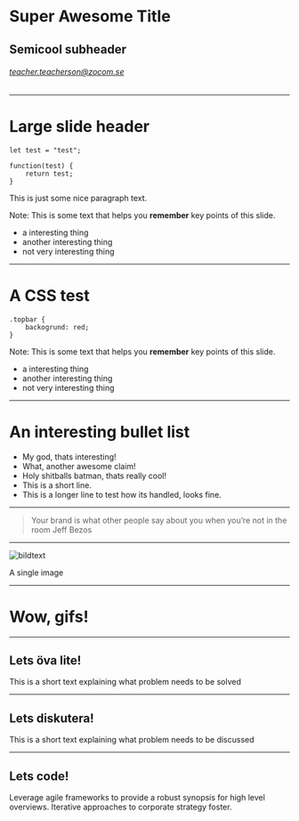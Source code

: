 <!-- .slide: class="intro" -->

# Super Awesome Title
## Semicool subheader
###### teacher.teacherson@zocom.se

---
<!-- .slide: class="basic lightgrey" -->
# Large slide header

```js[1|3,5|4]
let test = "test";

function(test) {
    return test;
}
```

This is just some nice paragraph text.

Note: This is some text that helps you **remember** key points of this slide.
* a interesting thing
* another interesting thing
* not very interesting thing

---

# A CSS test

```css[1,3|2|1-3]
.topbar {
    backogrund: red;
}
```

Note: This is some text that helps you **remember** key points of this slide.
* a interesting thing
* another interesting thing
* not very interesting thing

---

# An interesting bullet list
<!-- .slide: class="complex pink" -->

* My god, thats interesting! <!-- .element: class="fragment" -->
* What, another awesome claim! <!-- .element: class="fragment" -->
* Holy shitballs batman, thats really cool! <!-- .element: class="fragment" -->
* This is a short line. <!-- .element: class="fragment" -->
* This is a longer line to test how its handled, looks fine. <!-- .element: class="fragment" -->

---
<!-- .slide: class="basic purple" -->

> Your brand is what other people say about you when you’re not in the room <span class="says">Jeff Bezos</span>

---
<!-- .slide: class="plain darkgrey" -->

![bildtext](https://source.unsplash.com/random)

A single image

---
<!-- .slide: data-background-image="https://media.giphy.com/media/lMBbqAihc870APGshH/giphy.gif" class="plain darkgrey" data-background-opacity=".6" -->

# Wow, gifs!

---
<!-- .slide: class="task" -->
## Lets öva lite!

This is a short text explaining what problem needs to be solved

---
<!-- .slide: class="discussion" -->
## Lets diskutera!

This is a short text explaining what problem needs to be discussed

---
<!-- .slide: class="code" -->

## Lets code!
Leverage agile frameworks to provide a robust synopsis for high level overviews. Iterative approaches to corporate strategy foster.